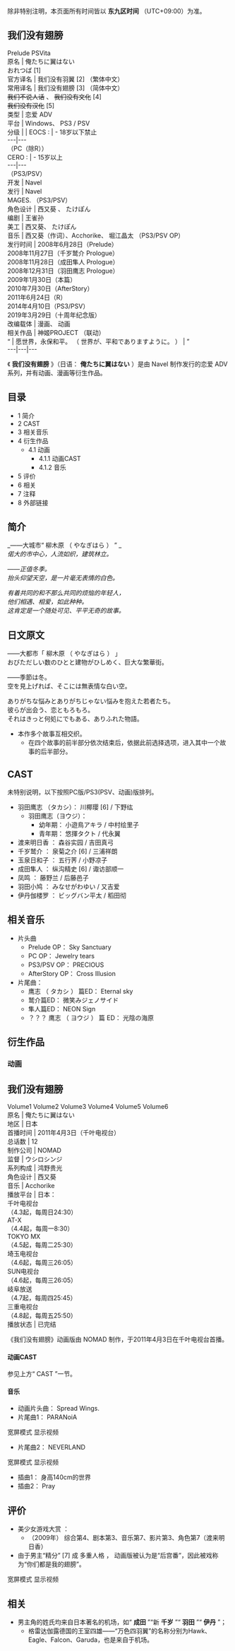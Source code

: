 除非特别注明，本页面所有时间皆以 **东九区时间** （UTC+09:00）为准。

我们没有翅膀  
---  
Prelude  PSVita  
原名  |  俺たちに翼はない    
おれつば  [1]  
官方译名  |  我们没有羽翼  [2]  （繁体中文）   
常用译名  |  我们没有翅膀  [3]  （简体中文）    
~~我们不说人话~~ 、 ~~我们没有文化~~ [4]  
~~我们没有汉化~~ [5]  
类型  |  恋爱  ADV   
平台  |  Windows、  PS3  /  PSV   
分级  |  |  EOCS  :  |  \- 18岁以下禁止   
---|---  
（PC（除R））  
CERO  :  |  \- 15岁以上   
---|---  
（PS3/PSV）  
开发  |  Navel   
发行  |  Navel    
MAGES.  （PS3/PSV）  
角色设计  |  西又葵  、  たけぽん   
编剧  |  王雀孙   
美工  |  西又葵、  たけぽん   
音乐  |  西又葵（作词）、Acchorike、  堀江晶太  （PS3/PSV OP）   
发行时间  |  2008年6月28日（Prelude）   
2008年11月27日（千岁鹫介 Prologue）  
2008年11月28日（成田隼人 Prologue）  
2008年12月31日（羽田鹰志 Prologue）  
2009年1月30日（本篇）  
2010年7月30日（AfterStory）  
2011年6月24日（R）  
2014年4月10日（PS3/PSV）  
2019年3月29日（十周年纪念版）  
改编载体  |  漫画、  动画   
相关作品  |  神姬PROJECT  （联动）   
“  |  愿世界，永保和平。  （  世界が、平和でありますように。  ）  |  ”   
---|---|---  
  
《 **我们没有翅膀** 》（日语：  **俺たちに翼はない** ）是由  Navel  制作发行的恋爱  ADV  系列，并有动画、漫画等衍生作品。

##  目录

  * 1  简介 
  * 2  CAST 
  * 3  相关音乐 
  * 4  衍生作品 
    * 4.1  动画 
      * 4.1.1  动画CAST 
      * 4.1.2  音乐 
  * 5  评价 
  * 6  相关 
  * 7  注释 
  * 8  外部链接 

##  简介

_——大城市“ 柳木原  （  やなぎはら  ）  ” _  
_偌大的市中心，人流如织，建筑林立。_  
  
_——正值冬季。_  
_抬头仰望天空，是一片毫无表情的白色。_  
  
_有着共同的和不那么共同的烦恼的年轻人，_  
_他们相遇、相爱，如此种种。_  
_这肯定是一个随处可见、平平无奇的故事。_

日文原文  
---  
  
——大都市「  柳木原  （  やなぎはら  ）  」  
おびただしい数のひとと建物がひしめく、巨大な繁華街。  
  
——季節は冬。  
空を見上げれば、そこには無表情な白い空。  
  
ありがちな悩みとありがちじゃない悩みを抱えた若者たち。  
彼らが出会う、恋ともろもろ。  
それはきっと何処にでもある、ありふれた物語。  
  
  
  * 本作多个故事互相交织。 
    * 在四个故事的前半部分依次结束后，依据此前选择选项，进入其中一个故事的后半部分。 

##  CAST

未特别说明，以下按照PC版/PS3(PSV、动画)版排列。

  * 羽田鹰志  （タカシ）：  川椰璎  [6]  /  下野纮 
    * 羽田鹰志（ヨウジ）： 
      * 幼年期：  小遊鳥アキラ  /  中村绘里子 
      * 青年期：  悠揮タクト  /  代永翼 
  * 渡来明日香  ：  森谷实园  /  吉田真弓 
  * 千岁鹫介  ：  泉菊之介  [6]  /  三浦祥朗 
  * 玉泉日和子  ：  五行荠  /  小野凉子 
  * 成田隼人  ：  纵沟精史  [6]  /  诹访部顺一 
  * 凤鸣  ：  藤野兰  /  后藤邑子 
  * 羽田小鸠  ：  みなせがわゆい  /  又吉爱 
  * 伊丹伽楼罗  ：  ビッグバン平太  /  稻田彻 

##  相关音乐

  * 片头曲 
    * Prelude OP：  Sky Sanctuary 
    * PC OP：  Jewelry tears 
    * PS3/PSV OP：  PRECIOUS 
    * AfterStory OP：  Cross Illusion 
  * 片尾曲： 
    * 鹰志  （  タカシ  ）  篇ED：  Eternal sky 
    * 鹫介篇ED：  微笑みジェノサイド 
    * 隼人篇ED：  NEON Sign 
    * ？？？  鹰志  （  ヨウジ  ）  篇  ED：  光陰の海原 

##  衍生作品

###  动画

我们没有翅膀  
---  
Volume1  Volume2  Volume3  Volume4  Volume5  Volume6  
原名  |  俺たちに翼はない   
地区  |  日本   
首播时间  |  2011年4月3日（千叶电视台）   
总话数  |  12   
制作公司  |  NOMAD   
监督  |  ウシロシンジ   
系列构成  |  鸿野贵光   
角色设计  |  西又葵   
音乐  |  Acchorike   
播放平台  |  日本：   
千叶电视台  
（4.3起，每周日24:30）  
AT-X  
（4.4起，每周一8:30）  
TOKYO MX  
（4.5起，每周二25:30）  
埼玉电视台  
（4.6起，每周三26:05）  
SUN电视台  
（4.6起，每周三26:05）  
岐阜放送  
（4.7起，每周四25:45）  
三重电视台  
（4.8起，每周五25:50）  
播放状态  |  已完结   
  
《我们没有翅膀》动画版由  NOMAD  制作，于2011年4月3日在千叶电视台首播。

####  动画CAST

参见上方“  CAST  ”一节。

####  音乐

  * 动画片头曲：  Spread Wings. 
  * 片尾曲1：  PARANoiA 

宽屏模式  显示视频

  * 片尾曲2：  NEVERLAND 

宽屏模式  显示视频

  * 插曲1：  身高140cm的世界 
  * 插曲2：  Pray 

##  评价

  * 美少女游戏大赏  ： 
    * （2009年）  综合第4、剧本第3、音乐第7、影片第3、角色第7（渡来明日香） 
  * 由于男主“精分”  [7]  成  多重人格  ，  动画版被认为是“后宫番”，因此被戏称为“你们都是我的翅膀”。 

宽屏模式  显示视频

##  相关

  * 男主角的姓氏均来自日本著名的机场，如“ **成田** ”“新 **千岁** ”“ **羽田** ”“ **伊丹** ”； 
    * 格雷达伽露德国的王室四雄——“万色四羽翼”的名称分别为Hawk、Eagle、Falcon、Garuda，也是来自于机场。 